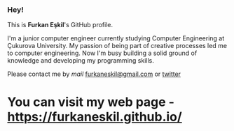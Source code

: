 ### Hey!

This is **Furkan Eşkil**'s GitHub profile.

I'm a junior computer engineer currently studying Computer Engineering at Çukurova University. My passion of being part of creative processes led me to computer engineering. Now I'm busy building a solid ground of knowledge and developing my programming skills.

Please contact me by *mail* furkaneskil@gmail.com or [twitter](https://twitter.com/furkan_eskil)

# You can visit my web page - https://furkaneskil.github.io/
